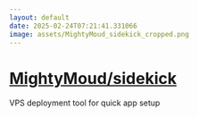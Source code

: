 ```yaml
---
layout: default
date: 2025-02-24T07:21:41.331066
image: assets/MightyMoud_sidekick_cropped.png
---
```


# [MightyMoud/sidekick](https://github.com/MightyMoud/sidekick)

VPS deployment tool for quick app setup
